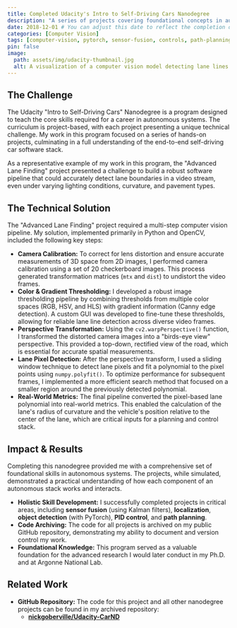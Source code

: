 ```yaml
---
title: Completed Udacity's Intro to Self-Driving Cars Nanodegree
description: "A series of projects covering foundational concepts in autonomous systems, including computer vision, sensor fusion, localization, and control."
date: 2018-12-01 # You can adjust this date to reflect the completion date
categories: [Computer Vision]
tags: [computer-vision, pytorch, sensor-fusion, controls, path-planning, behavioral-cloning, python, C++]
pin: false
image:
  path: assets/img/udacity-thumbnail.jpg
  alt: A visualization of a computer vision model detecting lane lines.
---
```


## The Challenge

The Udacity "Intro to Self-Driving Cars" Nanodegree is a program designed to teach the core skills required for a career in autonomous systems. The curriculum is project-based, with each project presenting a unique technical challenge. My work in this program focused on a series of hands-on projects, culminating in a full understanding of the end-to-end self-driving car software stack.

As a representative example of my work in this program, the "Advanced Lane Finding" project presented a challenge to build a robust software pipeline that could accurately detect lane boundaries in a video stream, even under varying lighting conditions, curvature, and pavement types.

## The Technical Solution

The "Advanced Lane Finding" project required a multi-step computer vision pipeline. My solution, implemented primarily in Python and OpenCV, included the following key steps:

* **Camera Calibration:** To correct for lens distortion and ensure accurate measurements of 3D space from 2D images, I performed camera calibration using a set of 20 checkerboard images. This process generated transformation matrices (`mtx` and `dist`) to undistort the video frames.
* **Color & Gradient Thresholding:** I developed a robust image thresholding pipeline by combining thresholds from multiple color spaces (RGB, HSV, and HLS) with gradient information (Canny edge detection). A custom GUI was developed to fine-tune these thresholds, allowing for reliable lane line detection across diverse video frames.
* **Perspective Transformation:** Using the `cv2.warpPerspective()` function, I transformed the distorted camera images into a "birds-eye view" perspective. This provided a top-down, rectified view of the road, which is essential for accurate spatial measurements.
* **Lane Pixel Detection:** After the perspective transform, I used a sliding window technique to detect lane pixels and fit a polynomial to the pixel points using `numpy.polyfit()`. To optimize performance for subsequent frames, I implemented a more efficient search method that focused on a smaller region around the previously detected polynomial.
* **Real-World Metrics:** The final pipeline converted the pixel-based lane polynomial into real-world metrics. This enabled the calculation of the lane's radius of curvature and the vehicle's position relative to the center of the lane, which are critical inputs for a planning and control stack.

## Impact & Results

Completing this nanodegree provided me with a comprehensive set of foundational skills in autonomous systems. The projects, while simulated, demonstrated a practical understanding of how each component of an autonomous stack works and interacts.

* **Holistic Skill Development:** I successfully completed projects in critical areas, including **sensor fusion** (using Kalman filters), **localization**, **object detection** (with PyTorch), **PID control**, and **path planning**.
* **Code Archiving:** The code for all projects is archived on my public GitHub repository, demonstrating my ability to document and version control my work.
* **Foundational Knowledge:** This program served as a valuable foundation for the advanced research I would later conduct in my Ph.D. and at Argonne National Lab.

## Related Work

* **GitHub Repository:** The code for this project and all other nanodegree projects can be found in my archived repository:
    * **[nickgoberville/Udacity-CarND](https://github.com/nickgoberville/Udacity-CarND)**